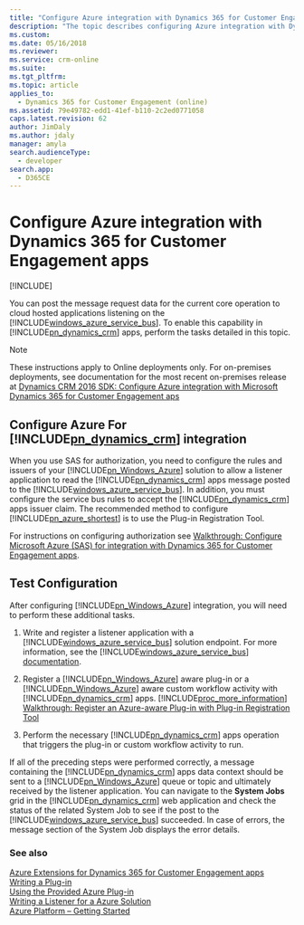 ```yaml
---
title: "Configure Azure integration with Dynamics 365 for Customer Engagement apps (Developer Guide for Dynamics 365 for Customer Engagement apps) | MicrosoftDocs"
description: "The topic describes configuring Azure integration with Dynamics 365 for Customer Engagement apps."
ms.custom: 
ms.date: 05/16/2018
ms.reviewer: 
ms.service: crm-online
ms.suite: 
ms.tgt_pltfrm: 
ms.topic: article
applies_to: 
  - Dynamics 365 for Customer Engagement (online)
ms.assetid: 79e49782-edd1-41ef-b110-2c2ed0771058
caps.latest.revision: 62
author: JimDaly
ms.author: jdaly
manager: amyla
search.audienceType: 
  - developer
search.app: 
  - D365CE
---
```

# Configure Azure integration with Dynamics 365 for Customer Engagement apps

[!INCLUDE[](../includes/cc_applies_to_update_9_0_0.md)]

You can post the message request data for the current core operation to cloud hosted applications listening on the [!INCLUDE[windows_azure_service_bus](../includes/windows-azure-service-bus.md)]. To enable this capability in [!INCLUDE[pn_dynamics_crm](../includes/pn-dynamics-crm.md)] apps, perform the tasks detailed in this topic.  

> [!NOTE]
> These instructions apply to Online deployments only. For on-premises deployments, see documentation for the most recent on-premises release at [Dynamics CRM 2016 SDK: Configure Azure integration with Microsoft Dynamics 365 for Customer Engagement aps](https://msdn.microsoft.com/library/gg309340.aspx)
  

<a name="bkmk_configureappfabric"></a>
   
## Configure Azure For [!INCLUDE[pn_dynamics_crm](../includes/pn-dynamics-crm.md)] integration

When you use SAS for authorization, you need to configure the rules and issuers of your [!INCLUDE[pn_Windows_Azure](../includes/pn-windows-azure.md)] solution to allow a listener application to read the [!INCLUDE[pn_dynamics_crm](../includes/pn-dynamics-crm.md)] apps message posted to the [!INCLUDE[windows_azure_service_bus](../includes/windows-azure-service-bus.md)]. In addition, you must configure the service bus rules to accept the [!INCLUDE[pn_dynamics_crm](../includes/pn-dynamics-crm.md)] apps issuer claim. The recommended method to configure [!INCLUDE[pn_azure_shortest](../includes/pn-azure-shortest.md)] is to use the Plug-in Registration Tool.  
  
For instructions on configuring authorization see [Walkthrough: Configure Microsoft Azure (SAS) for integration with Dynamics 365 for Customer Engagement apps](walkthrough-configure-azure-sas-integration.md).  

## Test Configuration

After configuring [!INCLUDE[pn_Windows_Azure](../includes/pn-windows-azure.md)] integration, you will need to perform these additional tasks.  
  
1. Write and register a listener application with a [!INCLUDE[windows_azure_service_bus](../includes/windows-azure-service-bus.md)] solution endpoint. For more information, see the [!INCLUDE[windows_azure_service_bus](../includes/windows-azure-service-bus.md)] [documentation](https://azure.microsoft.com/documentation/articles/service-bus-fundamentals-hybrid-solutions/).  
  
2. Register a [!INCLUDE[pn_Windows_Azure](../includes/pn-windows-azure.md)] aware plug-in or a [!INCLUDE[pn_Windows_Azure](../includes/pn-windows-azure.md)] aware custom workflow activity with [!INCLUDE[pn_dynamics_crm](../includes/pn-dynamics-crm.md)] apps. [!INCLUDE[proc_more_information](../includes/proc-more-information.md)] [Walkthrough: Register an Azure-aware Plug-in with Plug-in Registration Tool](walkthrough-register-azure-aware-plug-in-using-plug-in-registration-tool.md)  
  
3. Perform the necessary [!INCLUDE[pn_dynamics_crm](../includes/pn-dynamics-crm.md)] apps operation that triggers the plug-in or custom workflow activity to run.  
  
If all of the preceding steps were performed correctly, a message containing the [!INCLUDE[pn_dynamics_crm](../includes/pn-dynamics-crm.md)] apps data context should be sent to a [!INCLUDE[pn_Windows_Azure](../includes/pn-windows-azure.md)] queue or topic and ultimately received by the listener application. You can navigate to the **System Jobs** grid in the [!INCLUDE[pn_dynamics_crm](../includes/pn-dynamics-crm.md)] web application and check the status of the related System Job to see if the post to the [!INCLUDE[windows_azure_service_bus](../includes/windows-azure-service-bus.md)] succeeded. In case of errors, the message section of the System Job displays the error details.  
 
  
<!-- 
The following information is for on-premises only.
TODO: Review and add back relevant content when a v9 on-premise release ships

<a name="bkmk_obtain"></a>

## Get a public certificate

[!INCLUDE[pn_CRM_Online](../includes/pn-crm-online.md)] users can download a public certificate from the web application by going to **Settings** > **Customizations** > **Developer Resources**. On that page, click the **Download Certificate** link below **Microsoft Azure Issuer Certificate** to download and save the public certificate. In addition, write down the issuer name because you’ll need it later.  
  
For [!INCLUDE[pn_crm_shortest](../includes/pn-crm-shortest.md)] on-premises and IFD installations, you can purchase a private certificate from an issuing authority. Import the certificate file into the Personal\Certificates store on your computer using the certificate [!INCLUDE[pn_Microsoft_Management_Console](../includes/pn-microsoft-management-console.md)] snap-in. Next, export a public key file of your certificate in Base64 format. This public certificate will be used in the next task. For more information, see the MMC Help.  
  
[!INCLUDE[cc_sdk_onpremises_note](../includes/cc-sdk-onpremises-note.md)]

<a name="bkmk_configurecrm"></a>

## Configure [!INCLUDE[pn_dynamics_crm](../includes/pn-dynamics-crm.md)] apps for Azure integration
  
For [!INCLUDE[pn_crm_shortest](../includes/pn-crm-shortest.md)] on-premises and IFD deployments, configuring the server for [!INCLUDE[pn_Windows_Azure](../includes/pn-windows-azure.md)] integration involves storing the public certificate in the [!INCLUDE[pn_dynamics_crm](../includes/pn-dynamics-crm.md)] apps configuration database and setting the proper security access to the certificate so [!INCLUDE[pn_dynamics_crm](../includes/pn-dynamics-crm.md)] apps can read it. [!INCLUDE[pn_CRM_Online](../includes/pn-crm-online.md)] comes pre-configured to work with [!INCLUDE[pn_Windows_Azure](../includes/pn-windows-azure.md)].
  
> [!IMPORTANT]
>  For the [!INCLUDE[pn_crm_shortest](../includes/pn-crm-shortest.md)] and [!INCLUDE[windows_azure_service_bus](../includes/windows-azure-service-bus.md)] integration feature to work, the [!INCLUDE[pn_dynamics_crm](../includes/pn-dynamics-crm.md)] apps asynchronous service must have access to the Internet through the server’s firewall. The server where the Asynchronous Service role is installed must be exposed to the Internet, and the account that the service runs under must have Internet access. Only outbound connections on ports 80 and 443 are required. Inbound connection access is not required. Use the Windows Firewall control panel to enable outbound connections for the `CrmAsyncService.exe` application located on the server in the `%PROGRAMFILES%\Microsoft Dynamics CRM\Server\bin` folder.   -->
  

  
### See also

[Azure Extensions for Dynamics 365 for Customer Engagement apps](azure-extensions.md)<br />
[Writing a Plug-in](write-plugin.md)<br />
[Using the Provided Azure Plug-in](work-data-azure-solution.md)<br />
[Writing a Listener for a Azure Solution](write-listener-application-azure-solution.md)<br />
[Azure Platform – Getting Started](http://www.microsoft.com/windowsazure/learn/get-started/)
